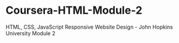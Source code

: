 # Coursera-HTML-Module-2
HTML, CSS, JavaScript Responsive Website Design - John Hopkins University Module 2
